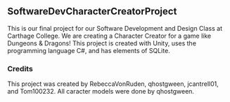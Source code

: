 ## SoftwareDevCharacterCreatorProject

This is our final project for our Software Development and Design Class at Carthage College. We are creating a Character Creator for a game like Dungeons & Dragons!
This project is created with Unity, uses the programming language C#, and has elements of SQLite.

### Credits
This project was created by RebeccaVonRuden, qhostgween, jcantrell01, and Tom100232.
All caracter models were done by qhostgween.
